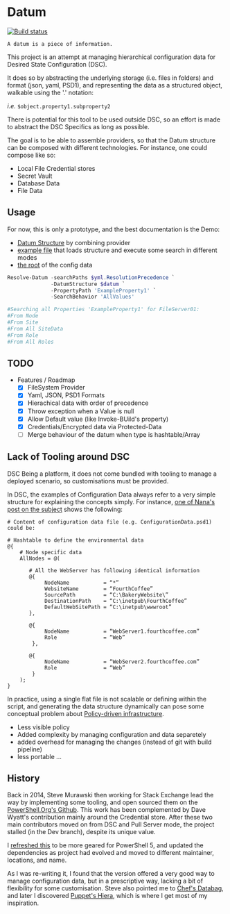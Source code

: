 # Datum

[![Build status](https://ci.appveyor.com/api/projects/status/twbfc16g6w68ub8m/branch/master?svg=true)](https://ci.appveyor.com/project/gaelcolas/datum/branch/master)

`A datum is a piece of information.`

This project is an attempt at managing hierarchical configuration data for Desired State Configuration (DSC).


It does so by abstracting the underlying storage (i.e. files in folders) and format (json, yaml, PSD1), and representing the data as a structured object, walkable using the '.' notation: 

_i.e._ `$object.property1.subproperty2`

There is potential for this tool to be used outside DSC, so an effort is made to abstract the DSC Specifics as long as possible.

The goal is to be able to assemble providers, so that the Datum structure can be composed with different technologies.
For instance, one could compose like so:
 - Local File Credential stores
 - Secret Vault
 - Database Data
 - File Data

## Usage

For now, this is only a prototype, and the best documentation is the Demo:
- [Datum Structure](./Datum/examples/demo1/datum.yml) by combining provider
- [example file](./Datum/examples/demo1/demo1.ps1) that loads structure and execute some search in different modes
- [the root](./Datum/examples/demo1/DSC_Configuration) of the config data

```PowerShell
Resolve-Datum -searchPaths $yml.ResolutionPrecedence `
              -DatumStructure $datum `
              -PropertyPath 'ExampleProperty1' `
              -SearchBehavior 'AllValues'

#Searching all Properties 'ExampleProperty1' for FileServer01:
#From Node
#From Site
#From All SiteData
#From Role
#From All Roles
```

## TODO

- Features / Roadmap
    - [x] FileSystem Provider
    - [x] Yaml, JSON, PSD1 Formats
    - [x] Hierachical data with order of precedence
    - [x] Throw exception when a Value is null
    - [x] Allow Default value (like Invoke-BUild's property)
    - [x] Credentials/Encrypted data via Protected-Data
    - [ ] Merge behaviour of the datum when type is hashtable/Array

## Lack of Tooling around DSC

DSC Being a platform, it does not come bundled with tooling to manage a deployed scenario, so customisations must be provided.

In DSC, the examples of Configuration Data always refer to a very simple structure for explaining the concepts simply.
For instance, [one of Nana's post on the subject](https://blogs.msdn.microsoft.com/powershell/2014/01/09/separating-what-from-where-in-powershell-dsc/) shows the following:
```
# Content of configuration data file (e.g. ConfigurationData.psd1) could be:
 
# Hashtable to define the environmental data
@{
    # Node specific data
    AllNodes = @(
 
       # All the WebServer has following identical information
       @{
            NodeName           = “*”
            WebsiteName        = “FourthCoffee”
            SourcePath         = “C:\BakeryWebsite\”
            DestinationPath    = “C:\inetpub\FourthCoffee”
            DefaultWebSitePath = “C:\inetpub\wwwroot”
       },
 
       @{
            NodeName           = “WebServer1.fourthcoffee.com”
            Role               = “Web”
        },
 
       @{
            NodeName           = “WebServer2.fourthcoffee.com”
            Role               = “Web”
        }
    );
}
```

In practice, using a single flat file is not scalable or defining within the script, and generating the data structure dynamically can pose some conceptual problem about [Policy-driven infrastructure](http://devopscollective.org/maybe-infrastructure-as-code-isnt-the-right-way/).
- Less visible policy
- Added complexity by managing configuration and data separetely
- added overhead for managing the changes (instead of git with build pipeline)
- less portable ...

## History
Back in 2014, Steve Murawski then working for Stack Exchange lead the way by implementing some tooling, and open sourced them on the [PowerShell.Org's Github](https://github.com/PowerShellOrg/DSC/tree/development).
This work has been complemented by Dave Wyatt's contribution mainly around the Credential store.
After these two main contributors moved on from DSC and Pull Server mode, the project stalled (in the Dev branch), despite its unique value.

I [refreshed this](https://github.com/gaelcolas/DscConfigurationData) to be more geared for PowerShell 5, and updated the dependencies as project had evolved and moved to different maintainer, locations, and name.

As I was re-writing it, I found that the version offered a very good way to manage configuration data, but in a prescriptive way, lacking a bit of flexibility for some customisation. Steve also pointed me to [Chef's Databag](https://docs.chef.io/data_bags.html), and later I discovered [Puppet's Hiera](https://docs.puppet.com/hiera/3.3/complete_example.html), which is where I get most of my inspiration.